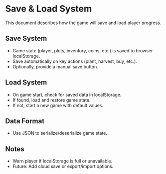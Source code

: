 # Save & Load System

This document describes how the game will save and load player progress.

## Save System
- Game state (player, plots, inventory, coins, etc.) is saved to browser localStorage.
- Save automatically on key actions (plant, harvest, buy, etc.).
- Optionally, provide a manual save button.

## Load System
- On game start, check for saved data in localStorage.
- If found, load and restore game state.
- If not, start a new game with default values.

## Data Format
- Use JSON to serialize/deserialize game state.

## Notes
- Warn player if localStorage is full or unavailable.
- Future: Add cloud save or export/import options.
